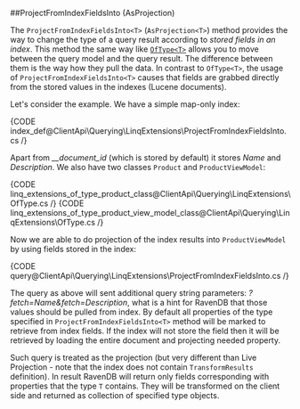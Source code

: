 ﻿##ProjectFromIndexFieldsInto (AsProjection)

The `ProjectFromIndexFieldsInto<T>` (`AsProjection<T>`) method provides the way to change the type of a query result according to *stored fields in an index*.
This method the same way like [`OfType<T>`](of-type) allows you to move between the query model and the query result. The difference between them is the way how they pull the data.
In contrast to `OfType<T>`, the usage of `ProjectFromIndexFieldsInto<T>` causes that fields are grabbed directly from the stored values in the indexes (Lucene documents).

Let's consider the example. We have a simple map-only index:

{CODE index_def@ClientApi\Querying\LinqExtensions\ProjectFromIndexFieldsInto.cs /}

Apart from <em>__document_id</em> (which is stored by default) it stores *Name* and *Description*. We also have two classes `Product` and `ProductViewModel`:

{CODE linq_extensions_of_type_product_class@ClientApi\Querying\LinqExtensions\OfType.cs /}
{CODE linq_extensions_of_type_product_view_model_class@ClientApi\Querying\LinqExtensions\OfType.cs /}

Now we are able to do projection of the index results into `ProductViewModel` by using fields stored in the index:

{CODE query@ClientApi\Querying\LinqExtensions\ProjectFromIndexFieldsInto.cs /}

The query as above will sent additional query string parameters: *?fetch=Name&fetch=Description*, what is a hint for RavenDB that those values should be pulled from index. 
By default all properties of the type specified in `ProjectFromIndexFieldsInto<T>` method will be marked to retrieve from index fields. If the index will not store the field then it will be retrieved by loading the entire document and projecting needed property.

Such query is treated as the projection (but very different than Live Projection - note that the index does not contain `TransformResults` definition). In result RavenDB will return only fields corresponding with properties that the type `T` contains. They will be transformed on the client side and returned as collection of specified type objects.